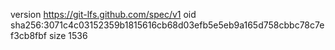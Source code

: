 version https://git-lfs.github.com/spec/v1
oid sha256:3071c4c03152359b1815616cb68d03efb5e5eb9a165d758cbbc78c7ef3cb8fbf
size 1536
